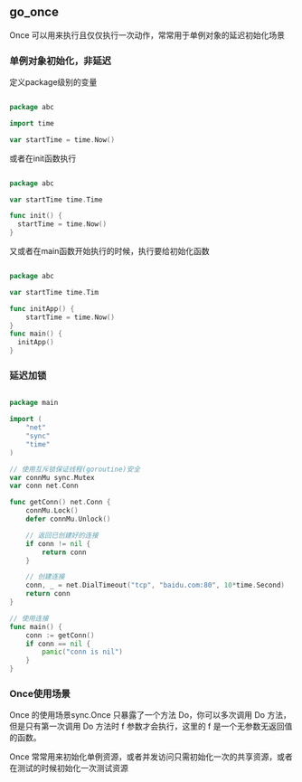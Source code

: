 ## go_once

Once 可以用来执行且仅仅执行一次动作，常常用于单例对象的延迟初始化场景

### 单例对象初始化，非延迟

定义package级别的变量

```go

package abc

import time

var startTime = time.Now()
```

或者在init函数执行

```go

package abc

var startTime time.Time

func init() {
  startTime = time.Now()
}

```

又或者在main函数开始执行的时候，执行要给初始化函数

```go

package abc

var startTime time.Tim

func initApp() {
    startTime = time.Now()
}
func main() {
  initApp()
}
```

### 延迟加锁

```go

package main

import (
	"net"
	"sync"
	"time"
)

// 使用互斥锁保证线程(goroutine)安全
var connMu sync.Mutex
var conn net.Conn

func getConn() net.Conn {
	connMu.Lock()
	defer connMu.Unlock()

	// 返回已创建好的连接
	if conn != nil {
		return conn
	}

	// 创建连接
	conn, _ = net.DialTimeout("tcp", "baidu.com:80", 10*time.Second)
	return conn
}

// 使用连接
func main() {
	conn := getConn()
	if conn == nil {
		panic("conn is nil")
	}
}
```

### Once使用场景

Once 的使用场景sync.Once 只暴露了一个方法 Do，你可以多次调用 Do 方法，但是只有第一次调用 Do 方法时 f 参数才会执行，这里的 f 是一个无参数无返回值的函数。

Once 常常用来初始化单例资源，或者并发访问只需初始化一次的共享资源，或者在测试的时候初始化一次测试资源
